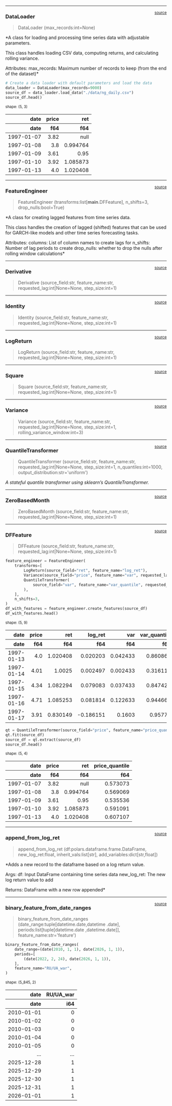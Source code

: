 

<!-- WARNING: THIS FILE WAS AUTOGENERATED! DO NOT EDIT! -->

------------------------------------------------------------------------

<a
href="https://github.com/sofeikov/bayesianfin/blob/main/bayesianfin/data.py#L18"
target="_blank" style="float:right; font-size:smaller">source</a>

### DataLoader

>  DataLoader (max_records:int=None)

\*A class for loading and processing time series data with adjustable
parameters.

This class handles loading CSV data, computing returns, and calculating
rolling variance.

Attributes: max_records: Maximum number of records to keep (from the end
of the dataset)\*

``` python
# Create a data loader with default parameters and load the data
data_loader = DataLoader(max_records=9000)
source_df = data_loader.load_data("./data/ng_daily.csv")
source_df.head()
```

<div><style>
.dataframe > thead > tr,
.dataframe > tbody > tr {
  text-align: right;
  white-space: pre-wrap;
}
</style>
<small>shape: (5, 3)</small>

<table class="dataframe" data-quarto-postprocess="true" data-border="1">
<thead>
<tr>
<th data-quarto-table-cell-role="th">date</th>
<th data-quarto-table-cell-role="th">price</th>
<th data-quarto-table-cell-role="th">ret</th>
</tr>
<tr>
<th>date</th>
<th>f64</th>
<th>f64</th>
</tr>
</thead>
<tbody>
<tr>
<td>1997-01-07</td>
<td>3.82</td>
<td>null</td>
</tr>
<tr>
<td>1997-01-08</td>
<td>3.8</td>
<td>0.994764</td>
</tr>
<tr>
<td>1997-01-09</td>
<td>3.61</td>
<td>0.95</td>
</tr>
<tr>
<td>1997-01-10</td>
<td>3.92</td>
<td>1.085873</td>
</tr>
<tr>
<td>1997-01-13</td>
<td>4.0</td>
<td>1.020408</td>
</tr>
</tbody>
</table>

</div>

------------------------------------------------------------------------

<a
href="https://github.com/sofeikov/bayesianfin/blob/main/bayesianfin/data.py#L153"
target="_blank" style="float:right; font-size:smaller">source</a>

### FeatureEngineer

>  FeatureEngineer (transforms:list[__main__.DFFeature], n_shifts=3,
>                       drop_nulls:bool=True)

\*A class for creating lagged features from time series data.

This class handles the creation of lagged (shifted) features that can be
used for GARCH-like models and other time series forecasting tasks.

Attributes: columns: List of column names to create lags for n_shifts:
Number of lag periods to create drop_nulls: whether to drop the nulls
after rolling window calculations\*

------------------------------------------------------------------------

<a
href="https://github.com/sofeikov/bayesianfin/blob/main/bayesianfin/data.py#L145"
target="_blank" style="float:right; font-size:smaller">source</a>

### Derivative

>  Derivative (source_field:str, feature_name:str,
>                  requested_lag:int|None=None, step_size:int=1)

------------------------------------------------------------------------

<a
href="https://github.com/sofeikov/bayesianfin/blob/main/bayesianfin/data.py#L139"
target="_blank" style="float:right; font-size:smaller">source</a>

### Identity

>  Identity (source_field:str, feature_name:str,
>                requested_lag:int|None=None, step_size:int=1)

------------------------------------------------------------------------

<a
href="https://github.com/sofeikov/bayesianfin/blob/main/bayesianfin/data.py#L133"
target="_blank" style="float:right; font-size:smaller">source</a>

### LogReturn

>  LogReturn (source_field:str, feature_name:str,
>                 requested_lag:int|None=None, step_size:int=1)

------------------------------------------------------------------------

<a
href="https://github.com/sofeikov/bayesianfin/blob/main/bayesianfin/data.py#L125"
target="_blank" style="float:right; font-size:smaller">source</a>

### Square

>  Square (source_field:str, feature_name:str, requested_lag:int|None=None,
>              step_size:int=1)

------------------------------------------------------------------------

<a
href="https://github.com/sofeikov/bayesianfin/blob/main/bayesianfin/data.py#L112"
target="_blank" style="float:right; font-size:smaller">source</a>

### Variance

>  Variance (source_field:str, feature_name:str,
>                requested_lag:int|None=None, step_size:int=1,
>                rolling_variance_window:int=3)

------------------------------------------------------------------------

<a
href="https://github.com/sofeikov/bayesianfin/blob/main/bayesianfin/data.py#L78"
target="_blank" style="float:right; font-size:smaller">source</a>

### QuantileTransformer

>  QuantileTransformer (source_field:str, feature_name:str,
>                           requested_lag:int|None=None, step_size:int=1,
>                           n_quantiles:int=1000,
>                           output_distribution:str='uniform')

*A stateful quantile transformer using sklearn’s QuantileTransformer.*

------------------------------------------------------------------------

<a
href="https://github.com/sofeikov/bayesianfin/blob/main/bayesianfin/data.py#L70"
target="_blank" style="float:right; font-size:smaller">source</a>

### ZeroBasedMonth

>  ZeroBasedMonth (source_field:str, feature_name:str,
>                      requested_lag:int|None=None, step_size:int=1)

------------------------------------------------------------------------

<a
href="https://github.com/sofeikov/bayesianfin/blob/main/bayesianfin/data.py#L55"
target="_blank" style="float:right; font-size:smaller">source</a>

### DFFeature

>  DFFeature (source_field:str, feature_name:str,
>                 requested_lag:int|None=None, step_size:int=1)

``` python
feature_engineer = FeatureEngineer(
    transforms=[
        LogReturn(source_field="ret", feature_name="log_ret"),
        Variance(source_field="price", feature_name="var", requested_lag=0),
        QuantileTransformer(
            source_field="var", feature_name="var_quantile", requested_lag=0
        ),
    ],
    n_shifts=3,
)
df_with_features = feature_engineer.create_features(source_df)
df_with_features.head()
```

<div><style>
.dataframe > thead > tr,
.dataframe > tbody > tr {
  text-align: right;
  white-space: pre-wrap;
}
</style>
<small>shape: (5, 9)</small>

<table class="dataframe" data-quarto-postprocess="true" data-border="1">
<thead>
<tr>
<th data-quarto-table-cell-role="th">date</th>
<th data-quarto-table-cell-role="th">price</th>
<th data-quarto-table-cell-role="th">ret</th>
<th data-quarto-table-cell-role="th">log_ret</th>
<th data-quarto-table-cell-role="th">var</th>
<th data-quarto-table-cell-role="th">var_quantile</th>
<th data-quarto-table-cell-role="th">prev_log_ret_1</th>
<th data-quarto-table-cell-role="th">prev_log_ret_2</th>
<th data-quarto-table-cell-role="th">prev_log_ret_3</th>
</tr>
<tr>
<th>date</th>
<th>f64</th>
<th>f64</th>
<th>f64</th>
<th>f64</th>
<th>f64</th>
<th>f64</th>
<th>f64</th>
<th>f64</th>
</tr>
</thead>
<tbody>
<tr>
<td>1997-01-13</td>
<td>4.0</td>
<td>1.020408</td>
<td>0.020203</td>
<td>0.042433</td>
<td>0.860861</td>
<td>0.082384</td>
<td>-0.051293</td>
<td>-0.005249</td>
</tr>
<tr>
<td>1997-01-14</td>
<td>4.01</td>
<td>1.0025</td>
<td>0.002497</td>
<td>0.002433</td>
<td>0.316111</td>
<td>0.020203</td>
<td>0.082384</td>
<td>-0.051293</td>
</tr>
<tr>
<td>1997-01-15</td>
<td>4.34</td>
<td>1.082294</td>
<td>0.079083</td>
<td>0.037433</td>
<td>0.847429</td>
<td>0.002497</td>
<td>0.020203</td>
<td>0.082384</td>
</tr>
<tr>
<td>1997-01-16</td>
<td>4.71</td>
<td>1.085253</td>
<td>0.081814</td>
<td>0.122633</td>
<td>0.944662</td>
<td>0.079083</td>
<td>0.002497</td>
<td>0.020203</td>
</tr>
<tr>
<td>1997-01-17</td>
<td>3.91</td>
<td>0.830149</td>
<td>-0.186151</td>
<td>0.1603</td>
<td>0.95773</td>
<td>0.081814</td>
<td>0.079083</td>
<td>0.002497</td>
</tr>
</tbody>
</table>

</div>

``` python
qt = QuantileTransformer(source_field="price", feature_name="price_quantile")
qt.fit(source_df)
source_df = qt.extract(source_df)
source_df.head()
```

<div><style>
.dataframe > thead > tr,
.dataframe > tbody > tr {
  text-align: right;
  white-space: pre-wrap;
}
</style>
<small>shape: (5, 4)</small>

<table class="dataframe" data-quarto-postprocess="true" data-border="1">
<thead>
<tr>
<th data-quarto-table-cell-role="th">date</th>
<th data-quarto-table-cell-role="th">price</th>
<th data-quarto-table-cell-role="th">ret</th>
<th data-quarto-table-cell-role="th">price_quantile</th>
</tr>
<tr>
<th>date</th>
<th>f64</th>
<th>f64</th>
<th>f64</th>
</tr>
</thead>
<tbody>
<tr>
<td>1997-01-07</td>
<td>3.82</td>
<td>null</td>
<td>0.573073</td>
</tr>
<tr>
<td>1997-01-08</td>
<td>3.8</td>
<td>0.994764</td>
<td>0.569069</td>
</tr>
<tr>
<td>1997-01-09</td>
<td>3.61</td>
<td>0.95</td>
<td>0.535536</td>
</tr>
<tr>
<td>1997-01-10</td>
<td>3.92</td>
<td>1.085873</td>
<td>0.591091</td>
</tr>
<tr>
<td>1997-01-13</td>
<td>4.0</td>
<td>1.020408</td>
<td>0.607107</td>
</tr>
</tbody>
</table>

</div>

------------------------------------------------------------------------

<a
href="https://github.com/sofeikov/bayesianfin/blob/main/bayesianfin/data.py#L279"
target="_blank" style="float:right; font-size:smaller">source</a>

### append_from_log_ret

>  append_from_log_ret (df:polars.dataframe.frame.DataFrame,
>                           new_log_ret:float, inherit_vals:list[str],
>                           add_variables:dict[str,float])

\*Adds a new record to the dataframe based on a log return value.

Args: df: Input DataFrame containing time series data new_log_ret: The
new log return value to add

Returns: DataFrame with a new row appended\*

------------------------------------------------------------------------

<a
href="https://github.com/sofeikov/bayesianfin/blob/main/bayesianfin/data.py#L321"
target="_blank" style="float:right; font-size:smaller">source</a>

### binary_feature_from_date_ranges

>  binary_feature_from_date_ranges
>                                       (date_range:tuple[datetime.date,datetime
>                                       .date], periods:list[tuple[datetime.date
>                                       ,datetime.date]],
>                                       feature_name:str='feature')

``` python
binary_feature_from_date_ranges(
    date_range=(date(2010, 1, 1), date(2026, 1, 1)),
    periods=[
        (date(2022, 2, 24), date(2026, 1, 1)),
    ],
    feature_name="RU/UA_war",
)
```

<div><style>
.dataframe > thead > tr,
.dataframe > tbody > tr {
  text-align: right;
  white-space: pre-wrap;
}
</style>
<small>shape: (5_845, 2)</small>

<table class="dataframe" data-quarto-postprocess="true" data-border="1">
<thead>
<tr>
<th data-quarto-table-cell-role="th">date</th>
<th data-quarto-table-cell-role="th">RU/UA_war</th>
</tr>
<tr>
<th>date</th>
<th>i64</th>
</tr>
</thead>
<tbody>
<tr>
<td>2010-01-01</td>
<td>0</td>
</tr>
<tr>
<td>2010-01-02</td>
<td>0</td>
</tr>
<tr>
<td>2010-01-03</td>
<td>0</td>
</tr>
<tr>
<td>2010-01-04</td>
<td>0</td>
</tr>
<tr>
<td>2010-01-05</td>
<td>0</td>
</tr>
<tr>
<td>…</td>
<td>…</td>
</tr>
<tr>
<td>2025-12-28</td>
<td>1</td>
</tr>
<tr>
<td>2025-12-29</td>
<td>1</td>
</tr>
<tr>
<td>2025-12-30</td>
<td>1</td>
</tr>
<tr>
<td>2025-12-31</td>
<td>1</td>
</tr>
<tr>
<td>2026-01-01</td>
<td>1</td>
</tr>
</tbody>
</table>

</div>
